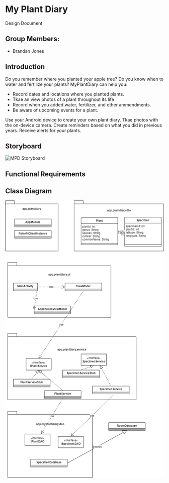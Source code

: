 # My Plant Diary
Design Document

## Group Members:
- Brandan Jones

## Introduction

Do you remember where you planted your apple tree?  Do you know when to water and fertilize your plants?  MyPlantDiary can help you:

- Record dates and locations where you planted plants.
- Tkae an view photos of a plant throughout its life
- Record when you added water, fertilizer, and other ammendments.
- Be aware of upcoming events for a plant.

Use your Android device to create your own plant diary.  Tkae photos with the on-device camera.  Create reminders based on what you did in previous years.  Receive alerts for your plants.

## Storyboard

![MPD Storyboard](https://user-images.githubusercontent.com/2224876/150370363-80ac82a8-383b-4d03-9db3-ab8073f14f41.png)

## Functional Requirements



## Class Diagram
![My Plant Diary Class Diagram](https://raw.githubusercontent.com/discospiff/MyPlantDiary22SS3048002/UML/MyPlantDiaryClassDiagram.drawio.png)
